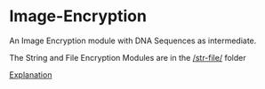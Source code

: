 # Image-Encryption
An Image Encryption module with DNA Sequences as intermediate. 

The String and File Encryption Modules are in the <a href="/str-file">/str-file/</a> folder

<a href=/notes/final-ppt.pdf>Explanation</a>

